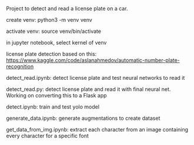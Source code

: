 Project to detect and read a license plate on a car.




create venv:
python3 -m venv venv

activate venv:
source venv/bin/activate

in jupyter notebook, select kernel of venv

license plate detection based on this: https://www.kaggle.com/code/aslanahmedov/automatic-number-plate-recognition

detect_read.ipynb: detect license plate and test neural networks to read it

detect_read.py: detect license plate and read it with final neural net. Working on converting this to a Flask app 

detect.ipynb: train and test yolo model

generate_data.ipynb: generate augmentations to create dataset

get_data_from_img.ipynb: extract each character from an image containing every character for a specific font